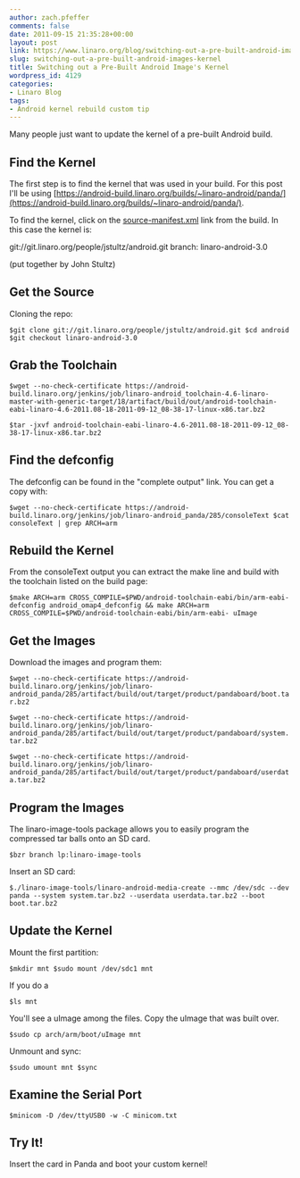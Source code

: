 ```yaml
---
author: zach.pfeffer
comments: false
date: 2011-09-15 21:35:28+00:00
layout: post
link: https://www.linaro.org/blog/switching-out-a-pre-built-android-images-kernel/
slug: switching-out-a-pre-built-android-images-kernel
title: Switching out a Pre-Built Android Image's Kernel
wordpress_id: 4129
categories:
- Linaro Blog
tags:
- Android kernel rebuild custom tip
---
```


Many people just want to update the kernel of a pre-built Android build.


## Find the Kernel


The first step is to find the kernel that was used in your build. For this post I'll be using [https://android-build.linaro.org/builds/~linaro-android/panda/](https://android-build.linaro.org/builds/~linaro-android/panda/).

To find the kernel, click on the [source-manifest.xml](https://android-build.linaro.org/jenkins/job/linaro-android_panda/285/artifact/build/out/source-manifest.xml) link from the build. In this case the kernel is:

git://git.linaro.org/people/jstultz/android.git
branch: linaro-android-3.0

(put together by John Stultz)


## Get the Source


Cloning the repo:

`$git clone git://git.linaro.org/people/jstultz/android.git
$cd android
$git checkout linaro-android-3.0`


## Grab the Toolchain


`$wget --no-check-certificate https://android-build.linaro.org/jenkins/job/linaro-android_toolchain-4.6-linaro-master-with-generic-target/18/artifact/build/out/android-toolchain-eabi-linaro-4.6-2011.08-18-2011-09-12_08-38-17-linux-x86.tar.bz2`

`$tar -jxvf android-toolchain-eabi-linaro-4.6-2011.08-18-2011-09-12_08-38-17-linux-x86.tar.bz2`


## Find the defconfig


The defconfig can be found in the "complete output" link. You can get a copy with:

`$wget --no-check-certificate https://android-build.linaro.org/jenkins/job/linaro-android_panda/285/consoleText
$cat consoleText | grep ARCH=arm`


## Rebuild the Kernel


From the consoleText output you can extract the make line and build with the toolchain listed on the build page:

`$make ARCH=arm CROSS_COMPILE=$PWD/android-toolchain-eabi/bin/arm-eabi- defconfig android_omap4_defconfig && make ARCH=arm CROSS_COMPILE=$PWD/android-toolchain-eabi/bin/arm-eabi- uImage`


## Get the Images


Download the images and program them:

`$wget --no-check-certificate https://android-build.linaro.org/jenkins/job/linaro-android_panda/285/artifact/build/out/target/product/pandaboard/boot.tar.bz2`

`$wget --no-check-certificate https://android-build.linaro.org/jenkins/job/linaro-android_panda/285/artifact/build/out/target/product/pandaboard/system.tar.bz2`

`$wget --no-check-certificate https://android-build.linaro.org/jenkins/job/linaro-android_panda/285/artifact/build/out/target/product/pandaboard/userdata.tar.bz2`


## Program the Images


The linaro-image-tools package allows you to easily program the compressed tar balls onto an SD card.

`$bzr branch lp:linaro-image-tools`

Insert an SD card:

`$./linaro-image-tools/linaro-android-media-create --mmc /dev/sdc --dev panda --system system.tar.bz2 --userdata userdata.tar.bz2 --boot boot.tar.bz2`


## Update the Kernel


Mount the first partition:

`$mkdir mnt
$sudo mount /dev/sdc1 mnt`

If you do a

`$ls mnt`

You'll see a uImage among the files. Copy the uImage that was built over.

`$sudo cp arch/arm/boot/uImage mnt`

Unmount and sync:

`$sudo umount mnt
$sync`



## Examine the Serial Port



`$minicom -D /dev/ttyUSB0 -w -C minicom.txt`



## Try It!



Insert the card in Panda and boot your custom kernel!
